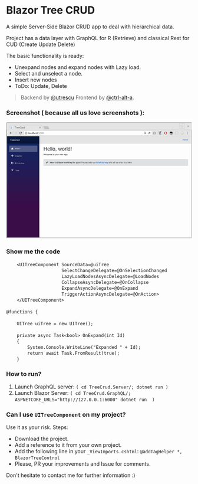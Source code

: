 # Blazor Tree CRUD

A simple Server-Side Blazor CRUD app to deal with hierarchical data.

Project has a data layer with GraphQL for R (Retrieve) and classical Rest for CUD (Create Update Delete)

The basic functionality is ready:

* Unexpand nodes and expand nodes with Lazy load.
* Select and unselect a node.
* Insert new nodes
* ToDo: Update, Delete

> Backend by [@utrescu](https://github.com/utrescu/) Frontend by [@ctrl-alt-a](https://github.com/ctrl-alt-d).

### Screenshot ( because all us love screenshots ):

![screenshot](./Screenshots/theCrud.gif)

### Show me the code

```
    <UITreeComponent SourceData=@uiTree
                     SelectChangeDelegate=@OnSelectionChanged
                     LazyLoadNodesAsyncDelegate=@LoadNodes
                     CollapseAsyncDelegate=@OnCollapse
                     ExpandAsyncDelegate=@OnExpand
                     TriggerActionAsyncDelegate=@OnAction>
    </UITreeComponent>  

@functions {

    UITree uiTree = new UITree();
    
    private async Task<bool> OnExpand(int Id)
    {
        System.Console.WriteLine("Expanded " + Id);
        return await Task.FromResult(true);
    }

```

### How to run?

1. Launch GraphQL server: `( cd TreeCrud.Server/; dotnet run )`
2. Launch Blazor Server: `( cd TreeCrud.GraphQL/; ASPNETCORE_URLS="http://127.0.0.1:6000" dotnet run  )`


### Can I use `UITreeComponent` on my project?

Use it as your risk. Steps:

* Download the project.
* Add a reference to it from your own project.
* Add the following line in your `_ViewImports.cshtml`:  `@addTagHelper *, BlazorTreeControl` 
* Please, PR your improvements and Issue for comments.

Don't hesitate to contact me for further information :)

